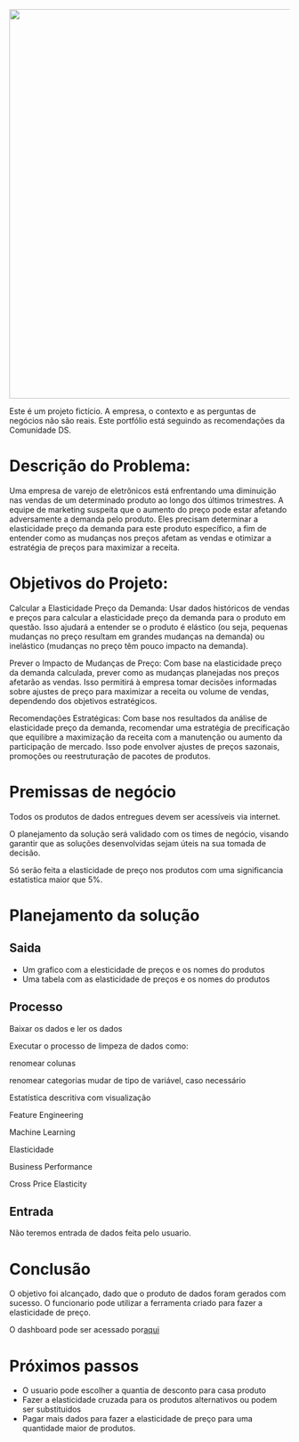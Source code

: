 <div align='center'>
<img src="https://github.com/douglasaturnino/elasticidade-de-preco/assets/95532957/f5b73b07-406b-4835-b963-072764985703"  width=700px/>
</div>

Este é um projeto fictício. A empresa, o contexto e as perguntas de negócios não são reais. Este portfólio está seguindo as recomendações da Comunidade DS. 

# Descrição do Problema:

Uma empresa de varejo de eletrônicos está enfrentando uma diminuição nas vendas de um determinado produto ao longo dos últimos trimestres. A equipe de marketing suspeita que o aumento do preço pode estar afetando adversamente a demanda pelo produto. Eles precisam determinar a elasticidade preço da demanda para este produto específico, a fim de entender como as mudanças nos preços afetam as vendas e otimizar a estratégia de preços para maximizar a receita.

# Objetivos do Projeto:

Calcular a Elasticidade Preço da Demanda: Usar dados históricos de vendas e preços para calcular a elasticidade preço da demanda para o produto em questão. Isso ajudará a entender se o produto é elástico (ou seja, pequenas mudanças no preço resultam em grandes mudanças na demanda) ou inelástico (mudanças no preço têm pouco impacto na demanda).

Prever o Impacto de Mudanças de Preço: Com base na elasticidade preço da demanda calculada, prever como as mudanças planejadas nos preços afetarão as vendas. Isso permitirá à empresa tomar decisões informadas sobre ajustes de preço para maximizar a receita ou volume de vendas, dependendo dos objetivos estratégicos.

Recomendações Estratégicas: Com base nos resultados da análise de elasticidade preço da demanda, recomendar uma estratégia de precificação que equilibre a maximização da receita com a manutenção ou aumento da participação de mercado. Isso pode envolver ajustes de preços sazonais, promoções ou reestruturação de pacotes de produtos.

# Premissas de negócio

Todos os produtos de dados entregues devem ser acessíveis via internet.

O planejamento da solução será validado com os times de negócio, visando garantir que as soluções desenvolvidas sejam úteis na sua tomada de decisão.

Só serão feita a elasticidade de preço nos produtos com uma significancia estatistica maior que 5%. 

# Planejamento da solução

## Saida
- Um grafico com a elesticidade de preços e os nomes do produtos 
- Uma tabela com as elasticidade de preços e os nomes do produtos 

## Processo
Baixar os dados e ler os dados

Executar o processo de limpeza de dados como:

renomear colunas

renomear categorias
mudar de tipo de variável, caso necessário

Estatística descritiva com visualização

Feature Engineering

Machine Learning

Elasticidade

Business Performance

Cross Price Elasticity

## Entrada
Não teremos entrada de dados feita pelo usuario.

# Conclusão
O objetivo foi alcançado, dado que o produto de dados foram gerados com sucesso. O funcionario pode utilizar a ferramenta criado para fazer a elasticidade de preço.

O dashboard pode ser acessado por[aqui](https://elasticidade-de-preco-dso.streamlit.app/)

# Próximos passos

- O usuario pode escolher a quantia de desconto para casa produto
- Fazer a elasticidade cruzada para os produtos alternativos ou podem ser substituidos
- Pagar mais dados para fazer a elasticidade de preço para uma quantidade maior de produtos.